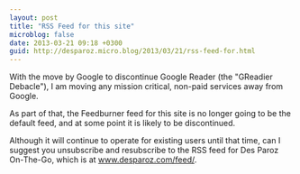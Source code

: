 ```yaml
---
layout: post
title: "RSS Feed for this site"
microblog: false
date: 2013-03-21 09:18 +0300
guid: http://desparoz.micro.blog/2013/03/21/rss-feed-for.html
---
```

<p>With the move by Google to discontinue Google Reader (the "GReadier Debacle"), I am moving any mission critical, non-paid services away from Google.</p>
<p>As part of that, the Feedburner feed for this site is no longer going to be the default feed, and at some point it is likely to be discontinued.</p>
<p>Although it will continue to operate for existing users until that time, can I suggest you unsubscribe and resubscribe to the RSS feed for Des Paroz On-The-Go, which is at <a href="http://static.squarespace.com/static/50125136c4aa13a9a2853087/51552f40e4b0868e8c0e37e6/51552f7de4b0868e8c0e3dc3/1364537213823/#img">www.desparoz.com/feed/</a>.</p>
